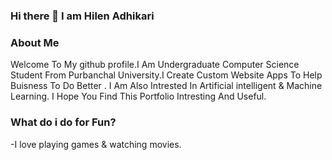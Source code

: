 ### Hi there 👋 I am Hilen Adhikari

<!--
**HAhilen/HAhilen** is a ✨ _special_ ✨ repository because its `README.md` (this file) appears on your GitHub profile.

Here are some ideas to get you started:

- 🔭 I’m currently working on some personal project
- 🌱 I’m currently learning ...
- 👯 I’m looking to collaborate on ...
- 🤔 I’m looking for help with ...
- 💬 Ask me about ...
- 📫 How to reach me: ...
- 😄 Pronouns: ...
- ⚡ Fun fact: ...
-->
### About Me
Welcome To My github profile.I Am Undergraduate Computer Science Student From Purbanchal University.I Create Custom Website  Apps To Help Buisness To Do Better . I Am Also Intrested In Artificial intelligent & Machine Learning. I Hope You Find This Portfolio Intresting And Useful.
### What do i do for Fun?
-I love playing games & watching movies.
